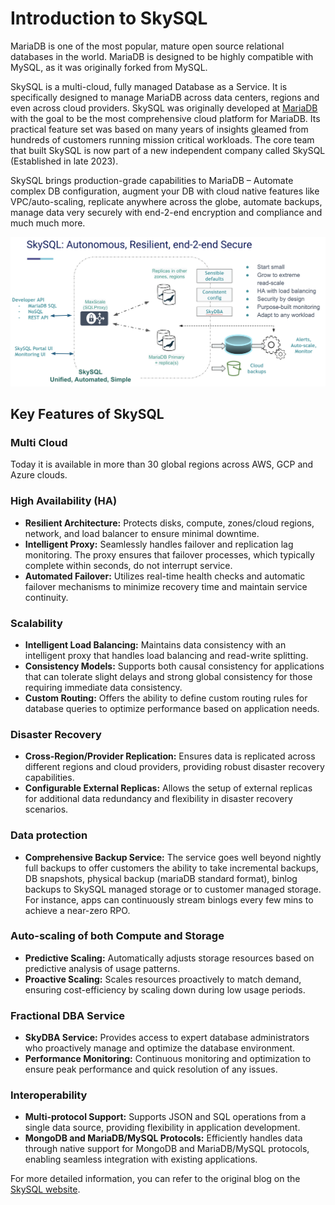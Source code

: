 # **Introduction to SkySQL**


MariaDB is one of the most popular, mature open source relational databases in the world. MariaDB is designed to be highly compatible with MySQL, as it was originally forked from MySQL. 

SkySQL is a multi-cloud, fully managed Database as a Service. It is specifically designed to manage MariaDB across data centers, regions and even across cloud providers. 
SkySQL was originally developed at [MariaDB](http://mariadb.com) with the goal to be the most comprehensive cloud platform for MariaDB. Its practical feature set was based on many years of insights gleamed from hundreds of customers running mission critical workloads. The core team that built SkySQL is now part of a new independent company called SkySQL (Established in late 2023). 

SkySQL brings production-grade capabilities to MariaDB – Automate complex DB configuration, augment your DB with cloud native features like VPC/auto-scaling, replicate anywhere across the globe, automate backups, manage data very securely with end-2-end encryption and compliance and much much more.

![architecture](architecture.png)

## **Key Features of SkySQL**

### **Multi Cloud**
Today it is available in more than 30 global regions across AWS, GCP and Azure clouds.

### **High Availability (HA)**
- **Resilient Architecture:** Protects disks, compute, zones/cloud regions, network, and load balancer to ensure minimal downtime.
- **Intelligent Proxy:** Seamlessly handles failover and replication lag monitoring. The proxy ensures that failover processes, which typically complete within seconds, do not interrupt service.
- **Automated Failover:** Utilizes real-time health checks and automatic failover mechanisms to minimize recovery time and maintain service continuity.

### **Scalability**
- **Intelligent Load Balancing:** Maintains data consistency with an intelligent proxy that handles load balancing and read-write splitting.
- **Consistency Models:** Supports both causal consistency for applications that can tolerate slight delays and strong global consistency for those requiring immediate data consistency.
- **Custom Routing:** Offers the ability to define custom routing rules for database queries to optimize performance based on application needs.

### **Disaster Recovery**
- **Cross-Region/Provider Replication:** Ensures data is replicated across different regions and cloud providers, providing robust disaster recovery capabilities.
- **Configurable External Replicas:** Allows the setup of external replicas for additional data redundancy and flexibility in disaster recovery scenarios.

### **Data protection**
- **Comprehensive Backup Service:** The service goes well beyond nightly full backups to offer customers the ability to take incremental backups, DB snapshots, physical backup (mariaDB standard format), binlog backups to SkySQL managed storage or to customer managed storage. For instance, apps can continuously stream binlogs every few mins to achieve a near-zero RPO. 

### **Auto-scaling of both Compute and Storage**
- **Predictive Scaling:** Automatically adjusts storage resources based on predictive analysis of usage patterns.
- **Proactive Scaling:** Scales resources proactively to match demand, ensuring cost-efficiency by scaling down during low usage periods.

### **Fractional DBA Service**
- **SkyDBA Service:** Provides access to expert database administrators who proactively manage and optimize the database environment.
- **Performance Monitoring:** Continuous monitoring and optimization to ensure peak performance and quick resolution of any issues.

### **Interoperability**
- **Multi-protocol Support:** Supports JSON and SQL operations from a single data source, providing flexibility in application development.
- **MongoDB and MariaDB/MySQL Protocols:** Efficiently handles data through native support for MongoDB and MariaDB/MySQL protocols, enabling seamless integration with existing applications.


For more detailed information, you can refer to the original blog on the [SkySQL website](https://skysql.com/2024/03/12/optimizing-database-resilience-and-cost-a-deep-dive-into-skysqls-unique-features/).
